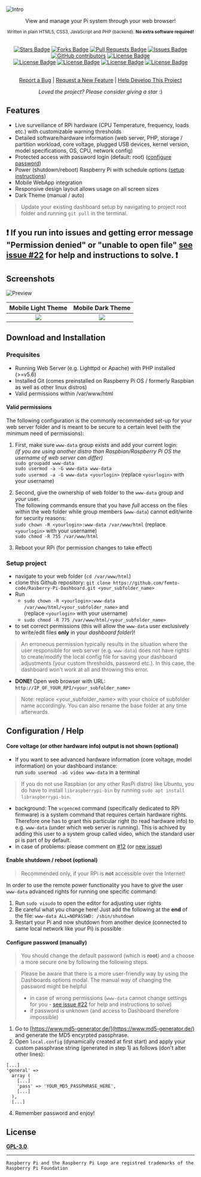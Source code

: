 ![Intro](img/logo.png?raw=true "Components of this project")
<div align="center">View and manage your Pi system through your web browser!</div>
<p align="center"><sub>Written in plain HTML5, CSS3, JavaScript and PHP (backend). <b>No extra software required!</b></sub></p>
<br>
<div align="center">
  <a href="https://github.com/femto-code/Raspberry-Pi-Dashboard/stargazers"><img src="https://img.shields.io/github/stars/femto-code/Raspberry-Pi-Dashboard?color=yellow" alt="Stars Badge"/></a>
<a href="https://github.com/femto-code/Raspberry-Pi-Dashboard/network/members"><img src="https://img.shields.io/github/forks/femto-code/Raspberry-Pi-Dashboard?color=orange" alt="Forks Badge"/></a>
<a href="https://github.com/femto-code/Raspberry-Pi-Dashboard/pulls"><img src="https://img.shields.io/github/issues-pr/femto-code/Raspberry-Pi-Dashboard" alt="Pull Requests Badge"/></a>
<a href="https://github.com/femto-code/Raspberry-Pi-Dashboard/issues"><img src="https://img.shields.io/github/issues/femto-code/Raspberry-Pi-Dashboard" alt="Issues Badge"/></a>
<a href="https://github.com/femto-code/Raspberry-Pi-Dashboard/graphs/contributors"><img alt="GitHub contributors" src="https://img.shields.io/github/contributors/femto-code/Raspberry-Pi-Dashboard?color=2b9348"></a>
<a href="https://github.com/femto-code/Raspberry-Pi-Dashboard/blob/master/LICENSE"><img src="https://img.shields.io/github/license/femto-code/Raspberry-Pi-Dashboard?color=2b9348" alt="License Badge"/></a>
<br>
<a href="https://github.com/femto-code/Raspberry-Pi-Dashboard/"><img src="https://img.shields.io/github/repo-size/femto-code/Raspberry-Pi-Dashboard?color=important" alt="License Badge"/></a>
<a href="https://github.com/femto-code/Raspberry-Pi-Dashboard/"><img src="https://img.shields.io/tokei/lines/github/femto-code/Raspberry-Pi-Dashboard?color=yellowgreen" alt="License Badge"/></a>
<a href="https://github.com/femto-code/Raspberry-Pi-Dashboard/releases"><img src="https://img.shields.io/github/v/release/femto-code/Raspberry-Pi-Dashboard?color=success" alt="License Badge"/></a>
<a href="https://github.com/femto-code/Raspberry-Pi-Dashboard/commits"><img src="https://img.shields.io/github/last-commit/femto-code/Raspberry-Pi-Dashboard" alt="License Badge"/></a>
</div>
<br>
<p align="center"><a href="https://github.com/femto-code/Raspberry-Pi-Dashboard/issues">Report a Bug</a> | <a href="https://github.com/femto-code/Raspberry-Pi-Dashboard/issues">Request a New Feature</a> | <a href="https://github.com/femto-code/Raspberry-Pi-Dashboard/pulls">Help Develop This Project</a></p>
<p align="center"><i>Loved the project? Please consider giving a star</i> :)</p>

## Features

- Live surveillance of RPi hardware (CPU Temperature, frequency, loads etc.) with customizable warning thresholds
- Detailed software/hardware information (web server, PHP, storage / partition workload, core voltage, plugged USB devices, kernel version, model specifications, OS, CPU, network config)
- Protected access with password login (default: root) ([configure password](https://github.com/femto-code/Raspberry-Pi-Dashboard#configure-password-manually))
- Power (shutdown/reboot) Raspberry Pi with schedule options ([setup instructions](https://github.com/femto-code/Raspberry-Pi-Dashboard#enable-shutdown--reboot-optional))
- Mobile WebApp integration
- Responsive design layout allows usage on all screen sizes
- Dark Theme (manual / auto)

>Update your existing dashboard setup by navigating to project root folder and running `git pull` in the terminal.

## ❗ If you run into issues and getting error message "Permission denied" or "unable to open file" [see issue #22](https://github.com/femto-code/Raspberry-Pi-Dashboard/issues/22) for help and instructions to solve. ❗ 

## Screenshots

![Preview](img/preview.png?raw=true "Preview of dashboard in a web browser")

| Mobile Light Theme                                | Mobile Dark Theme                               |
|:-------------------------------------------------:|:-----------------------------------------------:|
| ![](img/m2.png?raw=true)                          |                ![](img/m1.png?raw=true)         |

## Download and Installation

### Prequisites

- Running Web Server (e.g. Lighttpd or Apache) with PHP installed (>=v5.6)
- Installed Git (comes preinstalled on Raspberry Pi OS / formerly Raspbian as well as other linux distros)
- Valid permissions within /var/www/html

#### Valid permissions

The following configuration is the commonly recommended set-up for your web server folder and is meant to be secure to a certain level (with the minimum need of permissions):

1. First, make sure `www-data` group exists and add your current login:<br>
_(if you are using another distro than Raspbian/Raspberry Pi OS the username of web server can differ)_<br>
`sudo groupadd www-data`<br>
`sudo usermod -a -G www-data www-data`<br>
`sudo usermod -a -G www-data <yourlogin>` (replace `<yourlogin>` with your username)

2. Second, give the ownership of web folder to the `www-data` group and *your* user.<br>The following commands ensure that you have _full_ access on the files within the web folder while group members (`www-data`) cannot edit/write for security reasons:<br>
`sudo chown -R <yourlogin>:www-data /var/www/html` (replace `<yourlogin>` with your username)<br>
`sudo chmod -R 755 /var/www/html`

3. Reboot your RPi (for permission changes to take effect)

### Setup project

- navigate to your web folder (`cd /var/www/html`)
- clone this Github repository: `git clone https://github.com/femto-code/Rasberry-Pi-Dashboard.git <your_subfolder_name>`
- Run
  - `sudo chown -R <yourlogin>:www-data /var/www/html/<your_subfolder_name>` and<br>(replace `<yourlogin>` with your username)
  - `sudo chmod -R 775 /var/www/html/<your_subfolder_name>`
- to set correct permissions (this will allow the `www-data` user exclusively to write/edit files **only** in your _dashboard folder_)!
> An erroneous permission typically results in the situation where the user responsible for web server (e.g. `www-data`) does not have rights to create/modify the local config file for saving your dashboard adjustments (your custom thresholds, password etc.). In this case, the dashboard won't work at all and throwing this error.
- **DONE!** Open web browser with URL: `http://IP_OF_YOUR_RPI/<your_subfolder_name>`
> Note: replace <your_subfolder_name> with your choice of subfolder name accordingly. You can also rename the base folder at any time afterwards.

## Configuration / Help

#### Core voltage (or other hardware info) output is not shown (optional)
- If you want to see advanced hardware information (core voltage, model information) on your dashboard instance:<br>run `sudo usermod -aG video www-data` in a terminal
>If you do not use Raspbian (or any other RasPi distro) like Ubuntu, you do have to install `libraspberrypi-bin` by running `sudo apt install libraspberrypi-bin`.

- background: The `vcgencmd` command (specifically dedicated to RPi firmware) is a system command that requires certain hardware rights. Therefore one has to grant this particular right (to read hardware info) to e.g. `www-data` (under which web server is running). This is achived by adding this user to a system group called video, which the standard user pi is part of by default.
- in case of problems: please comment on [#12](https://github.com/femto-code/Raspberry-Pi-Dashboard/issues/12) (or [new issue](https://github.com/femto-code/Raspberry-Pi-Dashboard/issues/new))

#### Enable shutdown / reboot (optional)

> Recommended only, if your RPi is **not** accessible over the Internet!

In order to use the remote power functionality you have to give the user `www-data` advanced rights for running one specific command:
1. Run `sudo visudo` to open the editor for adjusting user rights
2. Be careful what you change here! Just add the following at the **end** of the file: `www-data ALL=NOPASSWD: /sbin/shutdown`
3. Restart your Pi and now shutdown from another device (connected to same local network like your Pi) is possible

#### Configure password (manually)

>You should change the default password (which is **root**) and a choose a more secure one by following the following steps.

>Please be aware that there is a more user-friendly way by using the Dashboards options modal. The manual way of changing the password might be helpful
>- in case of wrong permissions (`www-data` cannot change settings for you - [see issue #22](https://github.com/femto-code/Raspberry-Pi-Dashboard/issues/22) for help and instructions to solve)
>- if password is unknown (and access to Dashboard therefore impossible)

1. Go to [https://www.md5-generator.de/](https://www.md5-generator.de/) and generate the MD5 encyrpted passphrase.
2. Open `local.config` (dynamically created at first start) and apply your custom passphrase string (generated in step 1) as follows (don't alter other lines):
```
[...]
'general' =>
  array (
    [...]
    'pass' => 'YOUR_MD5_PASSPHRASE_HERE',
    [...]
  ),
  [...]
```

4. Remember password and enjoy!

## License

[**GPL-3.0**](LICENSE).

---

`Raspberry Pi and the Raspberry Pi Logo are registred trademarks of the Raspberry Pi Foundation`

